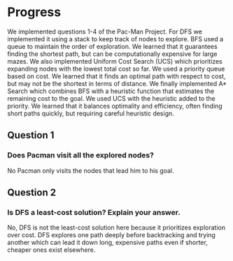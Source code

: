 # Progress
We implemented questions 1-4 of the Pac-Man Project. For DFS we implemented it using a stack to keep track of nodes to explore. BFS used a queue to maintain the order of exploration. We learned that it guarantees finding the shortest path, but can be computationally expensive for large mazes. We also implemented Uniform Cost Search (UCS) which prioritizes expanding nodes with the lowest total cost so far. We used a priority queue based on cost. We learned that it finds an optimal path with respect to cost, but may not be the shortest in terms of distance. We finally implemented A* Search which combines BFS with a heuristic function that estimates the remaining cost to the goal. We used UCS with the heuristic added to the priority. We learned that it balances optimality and efficiency, often finding short paths quickly, but requiring careful heuristic design.

## Question 1
### Does Pacman visit all the explored nodes?
No Pacman only visits the nodes that lead him to his goal.

## Question 2
### Is DFS a least-cost solution? Explain your answer.
No, DFS is not the least-cost solution here because it prioritizes exploration over cost. DFS explores one path deeply before backtracking and trying another which can lead it down long, expensive paths even if shorter, cheaper ones exist elsewhere.
